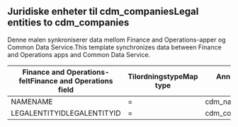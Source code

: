 ## <a name="legal-entities-to-cdm_companies"></a><span data-ttu-id="488c3-101">Juridiske enheter til cdm_companies</span><span class="sxs-lookup"><span data-stu-id="488c3-101">Legal entities to cdm_companies</span></span>

<span data-ttu-id="488c3-102">Denne malen synkroniserer data mellom Finance and Operations-apper og Common Data Service.</span><span class="sxs-lookup"><span data-stu-id="488c3-102">This template synchronizes data between Finance and Operations apps and Common Data Service.</span></span>

<span data-ttu-id="488c3-103">Finance and Operations-felt</span><span class="sxs-lookup"><span data-stu-id="488c3-103">Finance and Operations field</span></span> | <span data-ttu-id="488c3-104">Tilordningstype</span><span class="sxs-lookup"><span data-stu-id="488c3-104">Map type</span></span> | <span data-ttu-id="488c3-105">Annet Dynamics 365-felt</span><span class="sxs-lookup"><span data-stu-id="488c3-105">Other Dynamics 365 field</span></span> | <span data-ttu-id="488c3-106">Standardverdi</span><span class="sxs-lookup"><span data-stu-id="488c3-106">Default value</span></span>
---|---|---|---
<span data-ttu-id="488c3-107">NAME</span><span class="sxs-lookup"><span data-stu-id="488c3-107">NAME</span></span> | = | <span data-ttu-id="488c3-108">cdm_name</span><span class="sxs-lookup"><span data-stu-id="488c3-108">cdm_name</span></span> | 
<span data-ttu-id="488c3-109">LEGALENTITYID</span><span class="sxs-lookup"><span data-stu-id="488c3-109">LEGALENTITYID</span></span> | = | <span data-ttu-id="488c3-110">cdm_companycode</span><span class="sxs-lookup"><span data-stu-id="488c3-110">cdm_companycode</span></span> | 
